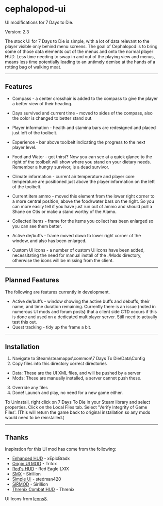 # cephalopod-ui
UI modifications for 7 Days to Die.

Version: 2.3

The stock UI for 7 Days to Die is simple, with a lot of data relevant to the
player visible only behind menu screens. The goal of Cephalopod is to bring some
of those data elements out of the menus and onto the normal player HUD. Less
time needing to swap in and out of the playing view and menus, means less time
potentially leading to an untimely demise at the hands of a rotting bag of
walking meat.

---
## Features
* Compass - a center crosshair is added to the compass to give the player a
better view of their heading.
* Days survived and current time - moved to sides of the compass, also the color
is changed to better stand out.
* Player information - health and stamina bars are redesigned and placed just
left of the toolbelt.
* Experience - bar above toolbelt indicating the progress to the next player
level.
* Food and Water - got thirst? Now you can see at a quick glance to the right of
the toolbelt will show where you stand on your dietary needs. Remember a hungry
survivor, is a dead survivor.
* Climate information - current air temperature and player core temperature are
positioned just above the player information on the left of the toolbelt.
* Current item ammo - moved this element from the lower right corner to a more
central position, above the food/water bars on the right. So you can more easily
tell if you have just run out of ammo and should pull a Shane on Otis or make a
stand worthy of the Alamo.
* Collected Items - frame for the items you collect has been enlarged so you can
see them better.
* Active de/buffs - frame moved down to lower right corner of the window, and
also has been enlarged.

* Custom UI Icons - a number of custom UI icons have been added, necessitating
the need for manual install of the ./Mods directory, otherwise the icons will be
missing from the client.

---
## Planned Features
The following are features currently in development.

* Active de/buffs - window showing the active buffs and debuffs, their name, and
time duration remaining. Currently there is an issue (noted in numerous UI mods
and forum posts) that a client side CTD occurs if this is done and used on a
dedicated multiplayer server. Still need to actually test this out.
* Quest tracking - tidy up the frame a bit.

---
## Installation
1. Navigate to Steam\steamapps\common\7 Days To Die\Data\Config
2. Copy files into this directory correct directories
  * Data: These are the UI XML files, and will be pushed by a server
  * Mods: These are manually installed, a server cannot push these.
3. Override any files
4. Done! Launch and play, no need for a new game either.

To Uninstall, right click on 7 Days To Die in your Steam library and select
properties. Click on the Local Files tab. Select 'Verify Integrity of Game
Files'. (This will return the game back to original installation so any mods
would need to be reinstalled.)

---
## Thanks
Inspiration for this UI mod has come from the following:
* [Enhanced HUD](http://www.nexusmods.com/7daystodie/mods/73/?) - xEpicBradx
* [Origin UI MOD](https://7daystodie.com/forums/showthread.php?40023-Origin-UI-MOD) - Tritox
* [Red's HUD](https://7daystodie.com/forums/showthread.php?53561-Alpha-15-UI-HUD-Red-s-HUD) - Red Eagle LXIX
* [SMX](http://www.nexusmods.com/7daystodie/mods/22/?) - Sirillion
* [Simple UI](http://www.nexusmods.com/7daystodie/mods/63/?) - stedman420
* [SIRMOD](https://7daystodie.com/forums/showthread.php?37398-MOD-SIRMOD-v5-By-Sirillion) - Sirillion
* [Threnix Combat HUD](http://www.nexusmods.com/7daystodie/mods/15/?) - Threnix

UI Icons from [Icons8](https://icons8.com/).
